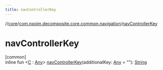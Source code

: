 ```yaml
---
title: navControllerKey
---
```

//[core](../../index.html)/[com.nxoim.decomposite.core.common.navigation](index.html)/[navControllerKey](nav-controller-key.html)



# navControllerKey



[common]\
inline fun &lt;[C](nav-controller-key.html) : [Any](https://kotlinlang.org/api/latest/jvm/stdlib/kotlin/-any/index.html)&gt; [navControllerKey](nav-controller-key.html)(additionalKey: [Any](https://kotlinlang.org/api/latest/jvm/stdlib/kotlin/-any/index.html) = &quot;&quot;): [String](https://kotlinlang.org/api/latest/jvm/stdlib/kotlin/-string/index.html)




